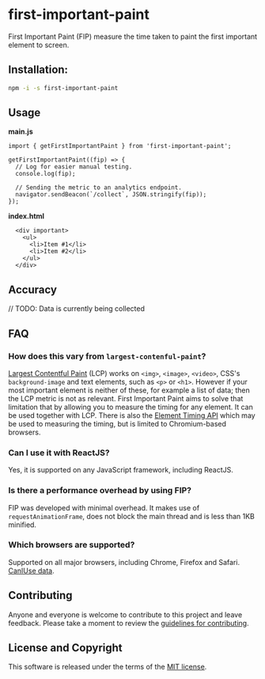 # first-important-paint

First Important Paint (FIP) measure the time taken to paint the first important element to screen.

## Installation:

```sh
npm -i -s first-important-paint
```

## Usage

**main.js**

```
import { getFirstImportantPaint } from 'first-important-paint';

getFirstImportantPaint((fip) => {
  // Log for easier manual testing.
  console.log(fip);

  // Sending the metric to an analytics endpoint.
  navigator.sendBeacon(`/collect`, JSON.stringify(fip));
});
```

**index.html**

```
  <div important>
    <ul>
      <li>Item #1</li>
      <li>Item #2</li>
    </ul>
  </div>
```

## Accuracy

// TODO: Data is currently being collected

## FAQ

### How does this vary from `largest-contenful-paint`?

[Largest Contentful Paint](https://web.dev/lcp/) (LCP) works on `<img>`, `<image>`, `<video>`, CSS's `background-image` and text elements, such as `<p>` or `<h1>`. However if your most important element is neither of these, for example a list of data; then the LCP metric is not as relevant. First Important Paint aims to solve that limitation that by allowing you to measure the timing for any element. It can be used together with LCP. There is also the [Element Timing API](https://developer.mozilla.org/en-US/docs/Web/API/Element_timing_API) which may be used to measuring the timing, but is limited to Chromium-based browsers.

### Can I use it with ReactJS?

Yes, it is supported on any JavaScript framework, including ReactJS.

### Is there a performance overhead by using FIP?

FIP was developed with minimal overhead. It makes use of `requestAnimationFrame`, does not block the main thread and is less than 1KB minified.

### Which browsers are supported?

Supported on all major browsers, including Chrome, Firefox and Safari. [CanIUse data](https://caniuse.com/?search=user-timing).

## Contributing

Anyone and everyone is welcome to contribute to this project and leave feedback. Please take a moment to review the [guidelines for contributing](CONTRIBUTING.md).

## License and Copyright

This software is released under the terms of the [MIT license](https://github.com/kevinfarrugia/first-important-paint/blob/main/LICENSE).
